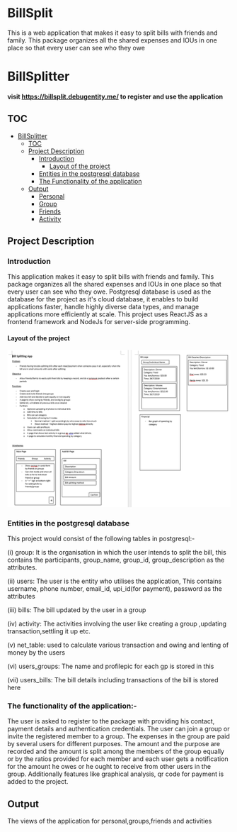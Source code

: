 # BillSplit
This is a web application that makes it easy to split bills with friends and family. This package organizes all the shared expenses and IOUs in one place so that every user can see who they owe
# BillSplitter

#### visit https://billsplit.debugentity.me/ to register and use the application

## TOC

- [BillSplitter](#billsplitter)
  - [TOC](#toc)
  - [Project Description](#project-description)
    - [Introduction](#introduction)
      - [Layout of the project](#layout-of-the-project)
    - [Entities in the postgresql database](#entities-in-the-postgresql-database)
    - [The Functionality of the application](#the-functionality-of-the-application)
  - [Output](#output)
    - [Personal](#personal)
    - [Group](#group)
    - [Friends](#friends)
    - [Activity](#activity)

## Project Description

### Introduction

This application makes it easy to split bills with friends and family. This package organizes all the shared expenses and IOUs in one place so that every user can see who they owe.
Postgresql database is used as the database for the project as it's cloud database, it enables to build applications faster, handle highly diverse data types, and manage applications more efficiently at scale. This project uses ReactJS as a frontend framework and NodeJs for server-side programming.

#### Layout of the project

![layout_project](layout_project.PNG)

### Entities in the postgresql database

This project would consist of the following tables in postgresql:-

(i) group: It is the organisation in which the user intends to split the bill, this contains the participants, group_name, group_id, group_description as the attributes.

(ii) users: The user is the entity who utilises the application, This contains username, phone number, email_id, upi_id(for payment), password as the attributes

(iii) bills: The bill updated by the user in a group

(iv) activity: The activities involving the user like creating a group ,updating transaction,settling it up etc.

(v) net_table: used to calculate various transaction and owing and lenting of money by the users

(vi) users_groups: The name and profilepic for each gp is stored in this

(vii) users_bills: The bill details including transactions of the bill is stored here

### The functionality of the application:-

The user is asked to register to the package with providing his contact, payment details and authentication credentials. The user can join a group or invite the registered member to a group. The expenses in the group are paid by several users for different purposes. The amount and the purpose are recorded and the amount is split among the members of the group equally or by the ratios provided for each member and each user gets a notification for the amount he owes or he ought to receive from other users in the group. Additionally features like graphical analysis, qr code for payment is added to the project.

## Output

The views of the application for personal,groups,friends and activities
